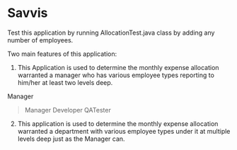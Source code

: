 # Savvis

Test this application by running AllocationTest.java class by adding any number of employees.


Two main features of this application:

1) This Application is used to determine the monthly expense allocation warranted a manager who has various 
employee types reporting to him/her at least two levels deep.

  Manager
   > Manager
   >    Developer
   >    QATester

2) This application is used to determine the monthly expense allocation warranted a department with various 
employee types under it at multiple levels deep just as the Manager can.
